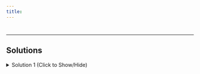 ```yaml
---
title: 
---
```

# 

---
## Solutions

<details><summary>Solution 1 (Click to Show/Hide)</summary>

```javascript
function stableSort(arr) {
  arr.sort(function(a, b) { return (a[1] < b[1] ? -1 : (a[1] > b[1] ? 1 : 0)) });
  return arr;
}
```

</details>